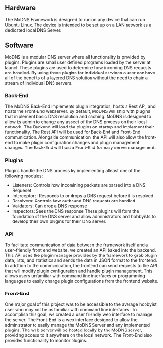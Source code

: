 ## Hardware

The MoDNS Framework is designed to run on any device that can run Ubuntu Linux. The device is intended to be set up on a LAN network as a dedicated local DNS Server.

## Software

MoDNS is a modular DNS server where all functionality is provided by plugins. Plugins are small user defined programs loaded by the server at launch.These plugins are used to determine how incoming DNS requests are handled. By using these plugins for individual services a user can have all of the benefits of a layered DNS solution without the need to chain a stream of individual DNS servers.

### Back-End

The MoDNS Back-End implements plugin integration, hosts a Rest API, and hosts the Front-End webserver. By default, MoDNS will ship with plugins that implement basic DNS resolution and caching. MoDNS is designed to allow its admin to change any aspect of the DNS process on their local network.  The Backend will load the plugins on startup and implement their functionality. The Rest API will be used for Back-End and Front-End communication. Alongside communication, the API will also allow the front-end to make plugin configuration changes and plugin management changes. The Back-End will host a Front-End for easy server management.

### Plugins

Plugins handle the DNS process by implementing atleast one of the following modules:
 - Listeners: Controls how incomining packets are parsed into a DNS Requeset
 - Interceptors: Responds to or drops a DNS request before it is resolved
 - Resolvers: Controls how outbound DNS requests are handled
 - Validators: Can drop a DNS response
 - Inspectors: Sees the DNS response
These plugins will form the foundation of the DNS server and allow administrators and hobbyists to develop their own plugins for their DNS server.

### API

To facilitate communication of data between the framework itself and a user-friendly front end website, we created an API baked into the backend. This API uses the plugin manager provided by the framework to grab plugin data, lists, and statistics and sends the data in JSON format to the frontend. In addition to the communication, the frontend can send requests to the API that will modify plugin configuration and handle plugin management. This allows users unfamiliar with command line interfaces or programming languages to easily change plugin configurations from the frontend website.

### Front-End

One major goal of this project was to be accessible to the average hobbyist user who may not be as familiar with command line interfaces. To accomplish this goal, we created a user friendly web interface to manage the server. The Front-End is a web interface designed to allow the administrator to easily manage the MoDNS Server and any implemented plugins. The web server will be hosted locally by the MoDNS server, providing access to it anywhere on the local network. The Front-End also provides functionality to monitor plugins.


